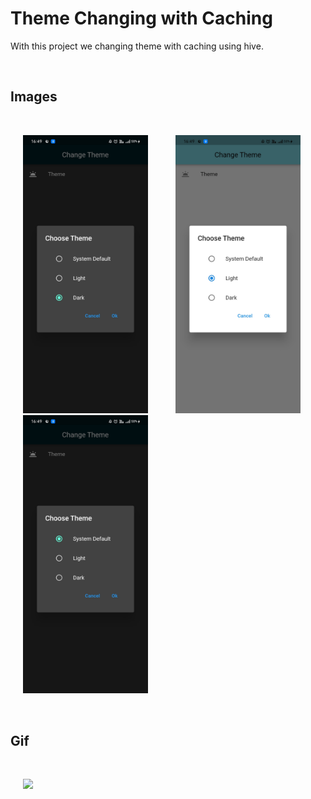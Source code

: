 # Theme Changing with Caching

With this project we changing theme with caching using hive.

<br>

## Images

<br>
<p float="left">
  <img hspace="20"  src="readme_files/dark.jpg" width="200" />
  <img hspace="20" src="readme_files/light.jpg" width="200" />
  <img hspace="20"  src="readme_files/system.jpg" width="200" />
</p>

<br>

## Gif

<br>

<p>
  <img hspace="20"  src="readme_files/theme_caching_gif.gif" width="200" />
</p>

